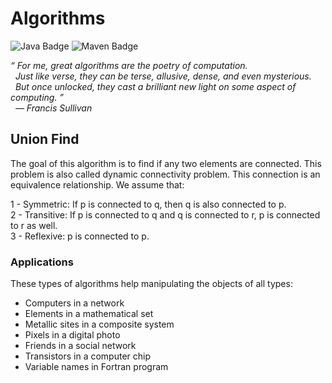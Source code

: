 # Algorithms

![Java Badge](https://img.shields.io/badge/-Java-blue?style=flat-square&logo=java)
![Maven Badge](https://img.shields.io/badge/-Maven-C71A36?style=flat-square&logo=Apache%20Maven&logoColor=white)

<p>
  <i>
    “ For me, great algorithms are the poetry of computation.<br>
      &nbsp;&nbsp;Just like verse, they can be terse, allusive, dense, and even mysterious. <br>
      &nbsp;&nbsp;But once unlocked, they cast a brilliant new light on some aspect of computing. ”<br>
      &nbsp;&nbsp;— Francis Sullivan
   </i>
 </p>


## Union Find

The goal of this algorithm is to find if any two elements are connected. This problem is also called dynamic connectivity problem. This connection is an equivalence relationship. We assume that:

1 - Symmetric: If p is connected to q, then q is also connected to p.<br>
2 - Transitive: If p is connected to q and q is connected to r, p is connected to r as well.<br>
3 - Reflexive: p is connected to p.<br>

### Applications
These types of algorithms help manipulating the objects of all types:

<ul>
    <li>Computers in a network</li>
    <li>Elements in a mathematical set</li>
    <li>Metallic sites in a composite system</li>
    <li>Pixels in a digital photo</li>
    <li>Friends in a social network</li>
    <li>Transistors in a computer chip</li>
    <li>Variable names in Fortran program</li>
</ul>
